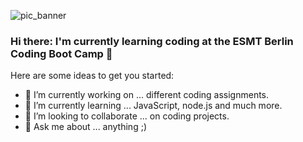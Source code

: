 ![pic_banner](https://user-images.githubusercontent.com/90558898/141650373-7fe070ed-950b-4583-b21c-285c7642b0f0.jpg)

### Hi there: I'm currently learning coding at the ESMT Berlin Coding Boot Camp 👋

Here are some ideas to get you started:
           
- 🔭 I’m currently working on ... different coding assignments.
- 🌱 I’m currently learning ... JavaScript, node.js and much more.
- 👯 I’m looking to collaborate ... on coding projects.
- 💬 Ask me about ... anything ;)

